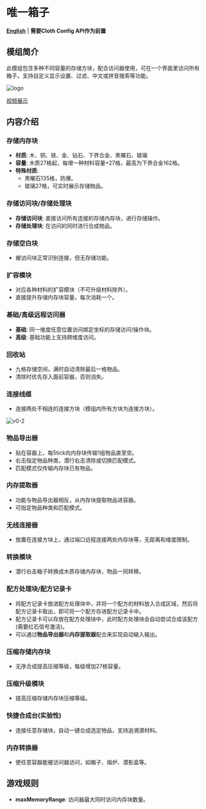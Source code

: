 # 唯一箱子

**[English](README-en_us.md)** | **需要Cloth Config API作为前置**

## 模组简介

此模组包含多种不同容量的存储方块，配合访问器使用，可在一个界面里访问所有箱子。支持自定义显示设置、过滤、中文或拼音搜索等功能。

![logo](https://i.postimg.cc/tJFXFPL9/logo.png)

[视频展示](https://www.bilibili.com/video/av830034396/)

## 内容介绍

### 存储内存块

- **材质**: 木、铜、铁、金、钻石、下界合金、黑曜石、玻璃
- **容量**: 木质27格起，每增一种材料容量+27格，最高为下界合金162格。
- **特殊材质**:
    - 黑曜石135格，防爆。
    - 玻璃27格，可实时展示存储物品。

### 存储访问块/存储处理块

- **存储访问块**: 直接访问所有连接的存储内存块，进行存储操作。
- **存储处理块**: 在访问的同时进行合成物品。

### 存储空白块

- 被访问块正常识别连接，但无存储功能。

### 扩容模块

- 对应各种材料的扩容模块（不可升级材料除外）。
- 直接提升存储内存块容量，每次消耗一个。

### 基础/高级远程访问器

- **基础**: 同一维度任意位置访问绑定坐标的存储访问/操作块。
- **高级**: 基础功能上支持跨维度访问。

### 回收站

- 九格存储空间，满时自动清除最后一格物品。
- 清除时优先存入面前容器，否则消失。

### 连接线缆

- 连接两处不相连的连接方块（模组内所有方块为连接方块）。

![v0-2](https://i.postimg.cc/nhnGC5KC/v0-2.png)

### 物品导出器

- 贴在容器上，每5tick向内存块传输1组物品直至空。
- 右击指定物品种类，潜行右击清除或切换匹配模式。
- 匹配模式仅传输内存块已有物品。

### 内存提取器

- 功能与物品导出器相反，从内存块提取物品进容器。
- 可指定物品种类和匹配模式。

### 无线连接器

- 放置在连接方块上，通过端口远程连接两处内存块等，无距离和维度限制。

### 转换模块

- 潜行右击箱子转换成木质存储内存块，物品一同转移。

### 配方处理块/配方记录卡

- 将配方记录卡放进配方处理块中，并将一个配方的材料放入合成区域，然后将配方记录卡取出，即可将一个配方存进配方记录卡中。
- 配方记录卡可以存放在配方处理块中，此时配方处理块会自动尝试合成该配方(需要红石信号激活)。
- 可以通过**物品导出器**和**内存提取器**配合来实现自动输入输出。

### 压缩存储内存块

- 无序合成提高压缩等级，每级增加27格容量。

### 压缩升级模块

- 提高压缩存储内存块压缩等级。

### 快捷合成台(实验性)

- 连接任意存储块，自动一键合成选定物品，支持追溯源材料。

### 内存转换器

- 使任意容器能被访问器访问，如箱子、熔炉、潜影盒等。

## 游戏规则

- **maxMemoryRange**: 访问器最大同时访问内存块数量。
